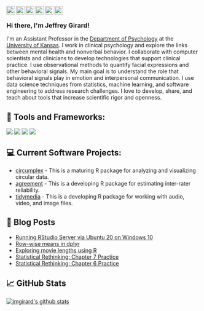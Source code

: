 [<img align="left" width="22px" alt="Website" src="https://github.com/FortAwesome/Font-Awesome/blob/master/svgs/solid/home.svg" />][website]
[<img align="left" width="22px" alt="Email" src="https://github.com/FortAwesome/Font-Awesome/blob/master/svgs/solid/envelope-square.svg" />][email]
[<img align="left" width="22px" alt="Twitter" src="https://github.com/FortAwesome/Font-Awesome/blob/master/svgs/brands/twitter-square.svg" />][twitter]
[<img align="left" width="22px" alt="Google Scholar" src="https://github.com/simple-icons/simple-icons/blob/develop/icons/googlescholar.svg" />][scholar]
[<img align="left" width="22px" alt="Publons" src="https://github.com/simple-icons/simple-icons/blob/develop/icons/publons.svg" />][publons]
[<img align="left" width="22px" alt="OrcId" src="https://github.com/simple-icons/simple-icons/blob/develop/icons/orcid.svg" />][orcid]
<br />
### Hi there, I'm Jeffrey Girard! 

I'm an Assistant Professor in the [Department of Psychology][kupsych] at the [University of Kansas][ku]. I work in clinical psychology and explore the links between mental health and nonverbal behavior. I collaborate with computer scientists and clinicians to develop technologies that support clinical practice. I use observational methods to quantify facial expressions and other behavioral signals. My main goal is to understand the role that behavioral signals play in emotion and interpersonal communication. I use data science techniques from statistics, machine learning, and software engineering to address research challenges. I love to develop, share, and teach about tools that increase scientific rigor and openness.

## :hammer: Tools and Frameworks:

<img src="https://img.shields.io/badge/r-%23276DC3.svg?&style=for-the-badge&logo=r&logoColor=white" /> <img src="https://img.shields.io/badge/markdown-%23000000.svg?&style=for-the-badge&logo=markdown&logoColor=white" /> <img src="https://img.shields.io/badge/github%20-%23121011.svg?&style=for-the-badge&logo=github&logoColor=white" /> <img src="https://img.shields.io/badge/travis-ci%20-%232B2F33.svg?&style=for-the-badge&logo=travis&logoColor=white" />

## :computer: Current Software Projects:
- [circumplex][circumplex] - This is a maturing R package for analyzing and visualizing circular data.
- [agreement][agreement] - This is a developing R package for estimating inter-rater reliability.
- [tidymedia][tidymedia] - This is a developing R package for working with audio, video, and image files.

## :memo: Blog Posts

<!-- BLOG-POST-LIST:START -->
- [Running RStudio Server via Ubuntu 20 on Windows 10](https://jmgirard.com/rstudio-wsl2/?utm_source=rss&utm_medium=rss&utm_campaign=rstudio-wsl2)
- [Row-wise means in dplyr](https://jmgirard.com/rowwise-means/?utm_source=rss&utm_medium=rss&utm_campaign=rowwise-means)
- [Exploring movie lengths using R](https://jmgirard.com/movie-lengths/?utm_source=rss&utm_medium=rss&utm_campaign=movie-lengths)
- [Statistical Rethinking: Chapter 7 Practice](https://jmgirard.com/statistical-rethinking-ch7/?utm_source=rss&utm_medium=rss&utm_campaign=statistical-rethinking-ch7)
- [Statistical Rethinking: Chapter 6 Practice](https://jmgirard.com/statistical-rethinking-ch6/?utm_source=rss&utm_medium=rss&utm_campaign=statistical-rethinking-ch6)
<!-- BLOG-POST-LIST:END -->

## :chart_with_upwards_trend: GitHub Stats
[![jmgirard's github stats](https://github-readme-stats.vercel.app/api?username=jmgirard)](https://github.com/anuraghazra/github-readme-stats)


[circumplex]: https://circumplex.jmgirard.com/
[agreement]: https://github.com/jmgirard/agreement
[tidymedia]: https://github.com/jmgirard/tidymedia
[kupsych]: https://psych.ku.edu
[ku]: https://ku.edu
[website]: https://www.jmgirard.com
[email]: mailto:jmgirard@ku.edu
[twitter]: http://twitter.com/jeffreymgirard
[scholar]: https://scholar.google.com/citations?user=N2UcZ84AAAAJ
[publons]: https://publons.com/researcher/517315/jeffrey-m-girard/
[orcid]: https://orcid.org/0000-0002-7359-3746
